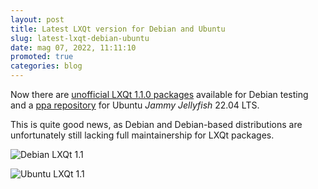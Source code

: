 ```yaml
---
layout: post
title: Latest LXQt version for Debian and Ubuntu
slug: latest-lxqt-debian-ubuntu
date: mag 07, 2022, 11:11:10
promoted: true
categories: blog
---
```




Now there are [unofficial LXQt 1.1.0 packages](https://github.com/severusseptimius/lxqt-1.1-debian.git)
available for Debian testing and a [ppa repository](https://launchpad.net/~severusseptimius/+archive/ubuntu/lxqt) for Ubuntu _Jammy Jellyfish_ 22.04 LTS.

This is quite good news, as Debian and Debian-based distributions are unfortunately still lacking full maintainership for LXQt packages.



![Debian LXQt 1.1](../../../../../images/posts/lxqt.1.1_debian.jpg)

 ![Ubuntu LXQt 1.1](../../../../../images/posts/lxqt.1.1_ubuntu.jpg)

